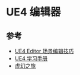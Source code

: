 # UE4 编辑器


## 参考

- [UE4 Editor 场景编辑技巧](https://www.cnblogs.com/kekec/p/16891125.html)
- [UE4 学习手册](https://github.com/apachecn/apachecn-android-zh/blob/master/docs/learn-ue-andr-game-dev/SUMMARY.md)
- [虚幻之旅](https://www.52vr.com/extDoc/ue4/CHN/SiteIndex/index.html)